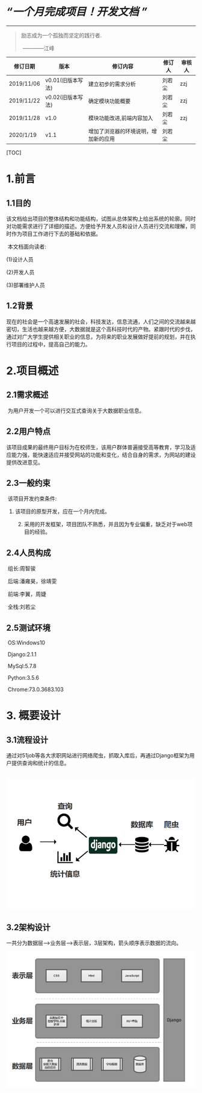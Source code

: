 # ***“一个月完成项目！开发文档 ”***

***

> 励志成为一个孤独而坚定的践行者.
>
> ​												————江峰

| 修订日期   | 版本              | 修订内容                             | 修订人 | 审核人 |
| ---------- | ----------------- | ------------------------------------ | ------ | ------ |
| 2019/11/06 | v0.01(旧版本写法) | 建立初步的需求分析                   | 刘若尘 | zzj    |
| 2019/11/22 | v0.02(旧版本写法) | 确定模块功能概要                     | 刘若尘 | zzj    |
| 2019/11/28 | v1.0              | 模块功能改进,前端内容加入            | 刘若尘 | zzj    |
| 2020/1/19  | v1.1              | 增加了浏览器的环境说明，增加新的应用 | 刘若尘 |        |



[TOC]

# 1.前言



## 1.1目的

​	该文档给出项目的整体结构和功能结构，试图从总体架构上给出系统的轮廓。同时对功能需求进行了详细的描述。方便给予开发人员和设计人员进行交流和理解，同时作为项目工作进行下去的基础和依据。

​	本文档面向读者:

(1)设计人员

(2)开发人员

(3)部署维护人员

## 1.2背景

​	现在的社会是一个高速发展的社会，科技发达，信息流通，人们之间的交流越来越密切，生活也越来越方便，大数据就是这个高科技时代的产物。紧跟时代的步伐，通过对广大学生提供相关职业的信息，为将来的职业发展做好提前的规划，并在执行项目的过程中，提高自己的能力。

# 2.项目概述



## 2.1需求概述

​	为用户开发一个可以进行交互式查询关于大数据职业信息。

## 2.2用户特点

​	该项目成果的最终用户目标为在校师生，该用户群体普遍接受高等教育，学习及适应能力强，能快速适应并接受网站的功能和变化，结合自身的需求，为网站的建设提供改进意见。

## 2.3一般约束

​	该项目开发约束条件:

1. 该项目的原型开发，应在一个月内完成。

 	2. 采用的开发框架，项目团队不熟悉，并且因为专业偏重，缺乏对于web项目的经验。

## 2.4人员构成

​	组长:周智骏

​	后端:潘雍昊，徐靖雯

​	前端:李翼，周婕

​	全栈:刘若尘

## 2.5测试环境

​	OS:Windows10

​	Django:2.1.1 

​	MySql:5.7.8

​	Python:3.5.6

​	Chrome:73.0.3683.103



# 3. 概要设计



## 3.1流程设计

​	通过对51job等各大求职网站进行网络爬虫，抓取入库后，再通过Django框架为用户提供查询和统计的信息。

​	<img src="./WorkProcess.png" alt="流程" style="zoom: 67%;" />

## 3.2架构设计

​	一共分为数据层-->业务层-->表示层，3层架构，箭头顺序表示数据的流向。

<img src="./Framework.png" alt="架构"  />

​		





